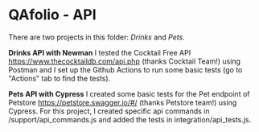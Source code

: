 # QAfolio - API

There are two projects in this folder: _Drinks_ and _Pets_.

**Drinks API with Newman**
I tested the Cocktail Free API  https://www.thecocktaildb.com/api.php (thanks Cocktail Team!) using Postman and I set up the Github Actions to run some basic tests (go to "Actions" tab to find the tests).

**Pets API with Cypress**
I created some basic tests for the Pet endpoint of Petstore https://petstore.swagger.io/#/ (thanks Petstore team!) using Cypress. For this project, I created specific api commands in /support/api_commands.js and added the tests in integration/api_tests.js.
